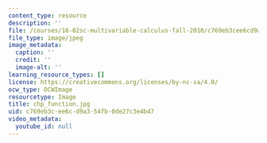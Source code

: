 ```yaml
---
content_type: resource
description: ''
file: /courses/18-02sc-multivariable-calculus-fall-2010/c769eb3cee6cd9a354fb0de27c3e4b47_chp_function.jpg
file_type: image/jpeg
image_metadata:
  caption: ''
  credit: ''
  image-alt: ''
learning_resource_types: []
license: https://creativecommons.org/licenses/by-nc-sa/4.0/
ocw_type: OCWImage
resourcetype: Image
title: chp_function.jpg
uid: c769eb3c-ee6c-d9a3-54fb-0de27c3e4b47
video_metadata:
  youtube_id: null
---
```

